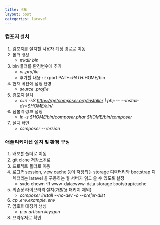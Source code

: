 ```yaml
---
title: 배포
layout: post
categories: laravel
---
```


### 컴포저 설치
1. 컴포저를 설치할 사용자 계정 경로로 이동
2. 폴더 생성
    * *mkdir bin*
3. bin 폴더를 환경변수에 추가
    * *vi .profile*
    * 추가할 내용 : export PATH=$PATH:$HOME/bin
4. 현재 세션에 설정 반영
    * *source .profile*
5. 컴포저 설치
    * *curl -sS https://getcomposer.org/installer | php -- --install-dir=$HOME/bin/*
6. 심볼릭 링크 설정
    * *ln -s $HOME/bin/composer.phar $HOME/bin/composer*
7. 설치 확인
    * *composer --version*
    
### 애플리케이션 설치 및 환경 구성
1. 배포할 폴더로 이동
2. git clone 저장소경로
3. 프로젝트 폴더로 이동
4. 로그와 session, view cache 등이 저장되는 storage 디렉터리와 bootstrap 디렉터리는 laravel 을 구동하는 웹 서버가 읽고 쓸 수 있도록 설정
    * sudo chown -R www-data:www-data storage bootstrap/cache
5. 의존성 라이브러리 설치(개발용 패키지 제외)
    * *composer install --no-dev -o --prefer-dist*
6. *cp .env.example .env*
7. 암호화 대칭키 생성
    * *php artisan key:gen*
8. 브라우저로 확인